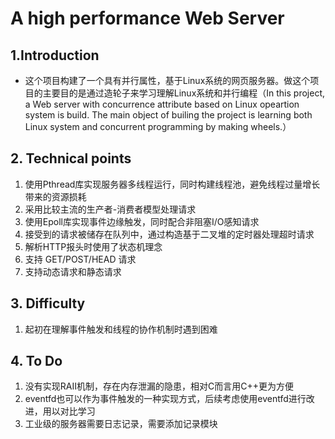 # A high performance Web Server
## 1.Introduction
  * 这个项目构建了一个具有并行属性，基于Linux系统的网页服务器。做这个项目的主要目的是通过造轮子来学习理解Linux系统和并行编程（In this project, a Web server with concurrence attribute based on Linux opeartion system is build. The main object of builing the project is learning both Linux system and concurrent programming by making wheels.）
## 2. Technical points
1. 使用Pthread库实现服务器多线程运行，同时构建线程池，避免线程过量增长带来的资源损耗
1. 采用比较主流的生产者-消费者模型处理请求
1. 使用Epoll库实现事件边缘触发，同时配合非阻塞I/O感知请求
1. 接受到的请求被储存在队列中，通过构造基于二叉堆的定时器处理超时请求
1. 解析HTTP报头时使用了状态机理念
1. 支持 GET/POST/HEAD 请求
1. 支持动态请求和静态请求
## 3. Difficulty
1. 起初在理解事件触发和线程的协作机制时遇到困难
## 4. To Do
1. 没有实现RAII机制，存在内存泄漏的隐患，相对C而言用C++更为方便
1. eventfd也可以作为事件触发的一种实现方式，后续考虑使用eventfd进行改进，用以对比学习
1. 工业级的服务器需要日志记录，需要添加记录模块
